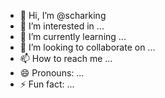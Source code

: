 - 👋 Hi, I’m @scharking
- 👀 I’m interested in ...
- 🌱 I’m currently learning ...
- 💞️ I’m looking to collaborate on ...
- 📫 How to reach me ...
- 😄 Pronouns: ...
- ⚡ Fun fact: ...

<!---
scharking/scharking is a ✨ special ✨ repository because its `README.md` (this file) appears on your GitHub profile.
You can click the Preview link to take a look at your changes.
--->
